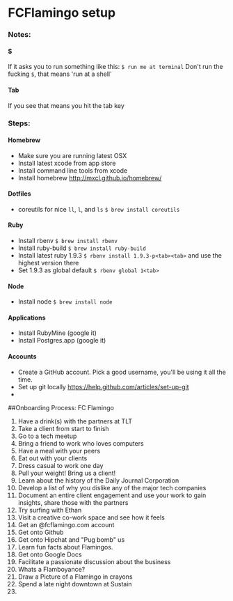FCFlamingo setup
=====

### Notes:

#### $
If it asks you to run something like this:
`$ run me at terminal`
Don't run the fucking `$`, that means 'run at a shell'

#### Tab
If you see <tab> that means you hit the tab key


### Steps:

#### Homebrew
* Make sure you are running latest OSX
* Install latest xcode from app store
* Install command line tools from xcode
* Install homebrew http://mxcl.github.io/homebrew/

#### Dotfiles
* coreutils for nice `ll`, `l`, and `ls` `$ brew install coreutils`

#### Ruby
* Install rbenv `$ brew install rbenv`
* Install ruby-build `$ brew install ruby-build`
* Install latest ruby 1.9.3 `$ rbenv install 1.9.3-p<tab><tab>` and use the highest version there
* Set 1.9.3 as global default `$ rbenv global 1<tab>`

#### Node
* Install node `$ brew install node`

#### Applications
* Install RubyMine (google it)
* Install Postgres.app (google it)

#### Accounts
* Create a GitHub account. Pick a good username, you'll be using it all the time.
* Set up git locally https://help.github.com/articles/set-up-git
* 

##Onboarding Process: FC Flamingo
1. Have a drink(s) with the partners at TLT
2. Take a client from start to finish
3. Go to a tech meetup
4. Bring a friend to work who loves computers
5. Have a meal with your peers
6. Eat out with your clients
7. Dress casual to work one day
8. Pull your weight! Bring us a client!
9. Learn about the history of the Daily Journal Corporation 
10. Develop a list of why you dislike any of the major tech companies
11. Document an entire client engagement and use your work to gain insights, share those with the partners
12. Try surfing with Ethan
13. Visit a creative co-work space and see how it feels
14. Get an @fcflamingo.com account
15. Get onto Github
16. Get onto Hipchat and "Pug bomb" us
17. Learn fun facts about Flamingos.
18. Get onto Google Docs
19. Facilitate a passionate discussion about the business
20. Whats a Flamboyance?
21. Draw a Picture of a Flamingo in crayons
22. Spend a late night downtown at Sustain
23. 

